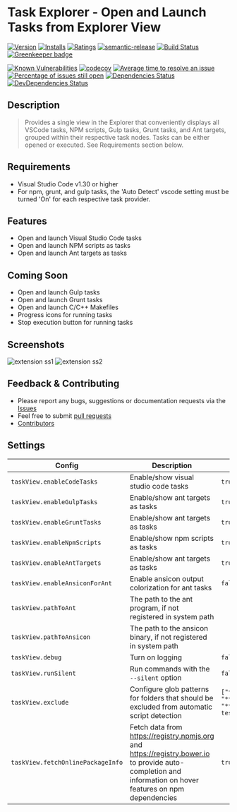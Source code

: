 # Task Explorer - Open and Launch Tasks from Explorer View

[![Version](https://vsmarketplacebadge.apphb.com/version-short/spmeesseman.vscode-taskview.svg)](https://marketplace.visualstudio.com/items?itemName=spmeesseman.vscode-taskview)
[![Installs](https://vsmarketplacebadge.apphb.com/installs-short/spmeesseman.vscode-taskview.svg)](https://marketplace.visualstudio.com/items?itemName=spmeesseman.vscode-taskview)
[![Ratings](https://vsmarketplacebadge.apphb.com/rating-short/spmeesseman.vscode-taskview.svg)](https://marketplace.visualstudio.com/items?itemName=spmeesseman.vscode-taskview)
[![semantic-release](https://img.shields.io/badge/%20%20%F0%9F%93%A6%F0%9F%9A%80-semantic--release-e10079.svg)](https://github.com/semantic-release/semantic-release)
[![Build Status](https://dev.azure.com/spmeesseman/vscode-taskview/_apis/build/status/spmeesseman.vscode-taskview?branchName=master)](https://dev.azure.com/spmeesseman/vscode-taskview/_build/latest?definitionId=6&branchName=master)
[![Greenkeeper badge](https://badges.greenkeeper.io/spmeesseman/vscode-taskview.svg)](https://greenkeeper.io/)

[![Known Vulnerabilities](https://snyk.io/test/github/spmeesseman/vscode-taskview/badge.svg)](https://snyk.io/test/github/spmeesseman/vscode-taskview)
[![codecov](https://codecov.io/gh/spmeesseman/vscode-taskview/branch/master/graph/badge.svg)](https://codecov.io/gh/spmeesseman/vscode-taskview)
[![Average time to resolve an issue](https://isitmaintained.com/badge/resolution/spmeesseman/vscode-taskview.svg)](https://isitmaintained.com/project/spmeesseman/vscode-taskview "Average time to resolve an issue")
[![Percentage of issues still open](https://isitmaintained.com/badge/open/spmeesseman/vscode-taskview.svg)](https://isitmaintained.com/project/spmeesseman/vscode-taskview "Percentage of issues still open")
[![Dependencies Status](https://david-dm.org/spmeesseman/vscode-taskview/status.svg)](https://david-dm.org/spmeesseman/vscode-taskview)
[![DevDependencies Status](https://david-dm.org/spmeesseman/vscode-taskview/dev-status.svg)](https://david-dm.org/spmeesseman/vscode-taskview?type=dev)

## Description

> Provides a single view in the Explorer that conveniently displays all VSCode tasks, NPM scripts, Gulp tasks, Grunt tasks, and Ant targets, grouped within their respective task nodes.  Tasks can be either opened or executed.  See Requirements section below.

## Requirements

* Visual Studio Code v1.30 or higher
* For npm, grunt, and gulp tasks, the 'Auto Detect' vscode setting must be turned 'On' for each respective task provider.

## Features

* Open and launch Visual Studio Code tasks
* Open and launch NPM scripts as tasks
* Open and launch Ant targets as tasks

## Coming Soon

* Open and launch Gulp tasks
* Open and launch Grunt tasks
* Open and launch C/C++ Makefiles
* Progress icons for running tasks
* Stop execution button for running tasks

## Screenshots

![extension ss1](https://github.com/spmeesseman/vscode-taskview/blob/master/res/taskview.png?raw=true)
![extension ss2](https://github.com/spmeesseman/vscode-taskview/blob/master/res/taskview2.png?raw=true)

## Feedback & Contributing

* Please report any bugs, suggestions or documentation requests via the
  [Issues](https://github.com/spmeesseman/vscode-taskview/issues)
* Feel free to submit
  [pull requests](https://github.com/spmeesseman/vscode-taskview/pulls)
* [Contributors](https://github.com/spmeesseman/vscode-taskview/graphs/contributors)

## Settings

|Config|Description|Default|
|-|-|-|
|`taskView.enableCodeTasks`|Enable/show visual studio code tasks|`true`|
|`taskView.enableGulpTasks`|Enable/show ant targets as tasks|`true`|
|`taskView.enableGruntTasks`|Enable/show ant targets as tasks|`true`|
|`taskView.enableNpmScripts`|Enable/show npm scripts as tasks|`true`|
|`taskView.enableAntTargets`|Enable/show ant targets as tasks|`true`|
|`taskView.enableAnsiconForAnt`|Enable ansicon output colorization for ant tasks|`false`|",
|`taskView.pathToAnt`|The path to the ant program, if not registered in system path||",
|`taskView.pathToAnsicon`|The path to the ansicon binary, if not registered in system path||",
|`taskView.debug`|Turn on logging|`false`|
|`taskView.runSilent`|Run commands with the `--silent` option|`false`|
|`taskView.exclude`|Configure glob patterns for folders that should be excluded from automatic script detection|`["**/ext/**", "**/packages/**", "**/.vscode-test/**""**/build**"]`|
|`taskView.fetchOnlinePackageInfo`|Fetch data from https://registry.npmjs.org and https://registry.bower.io to provide auto-completion and information on hover features on npm dependencies|`true`|
